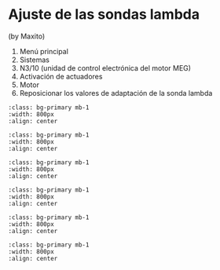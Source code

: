 # Ajuste de las sondas lambda

(by Maxito)

1. Menú principal
1. Sistemas
1. N3/10 (unidad de control electrónica del motor MEG)
1. Activación de actuadores
1. Motor
1. Reposicionar los valores de adaptación de la sonda lambda


```{image} ./images/star/Principal--Sistemas.png
:class: bg-primary mb-1
:width: 800px
:align: center
```

```{image} ./images/star/Sistemas--MEG.png
:class: bg-primary mb-1
:width: 800px
:align: center
```

```{image} ./images/star/MEG--Activacion-actuadores.png
:class: bg-primary mb-1
:width: 800px
:align: center
```

```{image} ./images/star/Activaciones--Motor.png
:class: bg-primary mb-1
:width: 800px
:align: center
```

```{image} ./images/star/Activaciones--Reposicionar-sonda-lambda.png
:class: bg-primary mb-1
:width: 800px
:align: center
```

```{image} ./images/star/Reposicionar-sonda-lambda.png
:class: bg-primary mb-1
:width: 800px
:align: center
```
